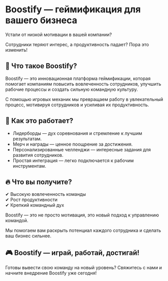 # Boostify — геймификация для вашего бизнеса  

Устали от низкой мотивации в вашей компании?  

Сотрудники теряют интерес, а продуктивность падает? Пора это изменить!  

## 🚀 Что такое Boostify?  
Boostify — это инновационная платформа геймификации, которая помогает компаниям повысить вовлеченность сотрудников, улучшить рабочие процессы и создать сильную командную культуру.  

С помощью игровых механик мы превращаем работу в увлекательный процесс, мотивируя сотрудников и усиливая их продуктивность.  

## 🎯 Как это работает?  
- Лидерборды — дух соревнования и стремление к лучшим результатам.  
- Мерч и награды — ценное поощрение за достижения.  
- Персонализированные челленджи — интересные задания для развития сотрудников.  
- Простая интеграция — легко подключается к рабочим инструментам.  

## 🔥 Что вы получите?  
✔ Высокую вовлеченность команды  
✔ Рост продуктивности  
✔ Крепкий командный дух  

Boostify — это не просто мотивация, это новый подход к управлению командой.  

Мы помогаем вам раскрыть потенциал каждого сотрудника и сделать ваш бизнес сильнее.  

## 🎮 Boostify — играй, работай, достигай!  

Готовы вывести свою команду на новый уровень? Свяжитесь с нами и начните внедрение Boostify уже сегодня!  
